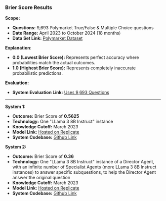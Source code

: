 ### Brier Score Results  

**Scope:**  
- **Questions:** 9,693 Polymarket True/False & Multiple Choice questions  
- **Date Range:** April 2023 to October 2024 (18 months)  
- **Data Set Link:** [Polymarket Dataset](https://examplebucketedge.s3.us-east-2.amazonaws.com/polymarket_dataset.csv)  

**Explanation:**  
- **0.0 (Lowest Brier Score):** Represents perfect accuracy where probabilities match the actual outcomes.  
- **1.0 (Highest Brier Score):** Represents completely inaccurate probabilistic predictions.

**Evaluation:**  
- **System Evaluation Link:** [Uses 9,693 Questions](https://nextforecasting.co)  

---

**System 1:**  
- **Outcome:** Brier Score of **0.5625**
- **Technology:** One "LLama 3 8B Instruct" instance
- **Knowledge Cutoff:** March 2023
- **Model Link:** [Hosted on Replicate](https://replicate.com/meta/meta-llama-3-8b-instruct)  
- **System Codebase:** [Github Link](https://github.com/Forecasting-Research-NExT/testing_framework_system_one)

**System 2:**  
- **Outcome:** Brier Score of **0.36**
- **Technology:** One "LLama 3 8B Instruct" instance of a Director Agent, with an infinite number of Specialist Agents (more LLama 3 8B Instruct instances) to answer specific subquestions, to help the Director Agent answer the original question
- **Knowledge Cutoff:** March 2023
- **Model Link:** [Hosted on Replicate](https://replicate.com/meta/meta-llama-3-8b-instruct)  
- **System Codebase:** [Github Link](https://github.com/Forecasting-Research-NExT/testing_framework_system_two)  

